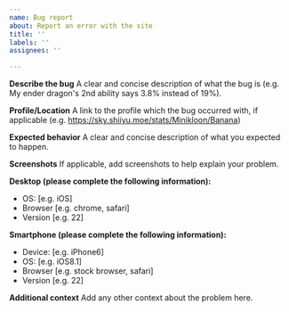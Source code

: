 ```yaml
---
name: Bug report
about: Report an error with the site
title: ''
labels: ''
assignees: ''

---
```


**Describe the bug**
A clear and concise description of what the bug is (e.g. My ender dragon's 2nd ability says 3.8% instead of 19%).

**Profile/Location**
A link to the profile which the bug occurred with, if applicable (e.g. https://sky.shiiyu.moe/stats/Minikloon/Banana)

**Expected behavior**
A clear and concise description of what you expected to happen.

**Screenshots**
If applicable, add screenshots to help explain your problem.

**Desktop (please complete the following information):**
 - OS: [e.g. iOS]
 - Browser [e.g. chrome, safari]
 - Version [e.g. 22]

**Smartphone (please complete the following information):**
 - Device: [e.g. iPhone6]
 - OS: [e.g. iOS8.1]
 - Browser [e.g. stock browser, safari]
 - Version [e.g. 22]

**Additional context**
Add any other context about the problem here.
